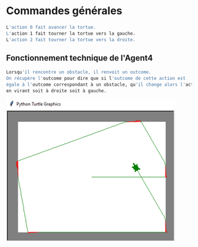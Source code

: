 

# Commandes générales
```bash
L'action 0 fait avancer la tortue.
L'action 1 fait tourner la tortue vers la gauche.
L'action 2 fait tourner la tortue vers la droite.
```
## Fonctionnement technique de l'Agent4
```bash
Lorsqu'il rencontre un obstacle, il renvoit un outcome.
On récupère l'outcome pour dire que si l'outcome de cette action est 
égale à l'outcome correspondant à un obstacle, qu'il change alors l'action 
en virant soit à droite soit à gauche.
```

![](tortu.png)

